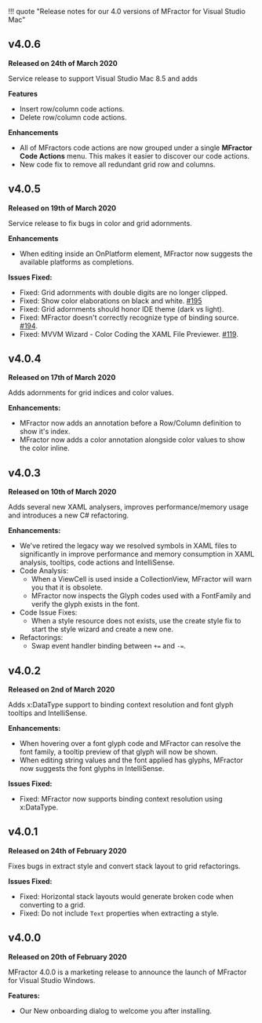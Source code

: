 !!! quote "Release notes for our 4.0 versions of MFractor for Visual Studio Mac"

## v4.0.6

**Released on 24th of March 2020**

Service release to support Visual Studio Mac 8.5 and adds

**Features**

 * Insert row/column code actions.
 * Delete row/column code actions.

**Enhancements**

 * All of MFractors code actions are now grouped under a single **MFractor Code Actions** menu. This makes it easier to discover our code actions.
 * New code fix to remove all redundant grid row and columns.

## v4.0.5

**Released on 19th of March 2020**

Service release to fix bugs in color and grid adornments.

**Enhancements**

 * When editing inside an OnPlatform element, MFractor now suggests the available platforms as completions.

**Issues Fixed:**

 * Fixed: Grid adornments with double digits are no longer clipped.
 * Fixed: Show color elaborations on black and white. [#195](https://github.com/mfractor/mfractor-feedback/issues/195)
 * Fixed: Grid adornments should honor IDE theme (dark vs light).
 * Fixed: MFractor doesn't correctly recognize type of binding source. [#194](https://github.com/mfractor/mfractor-feedback/issues/194).
 * Fixed: MVVM Wizard - Color Coding the XAML File Previewer. [#119](https://github.com/mfractor/mfractor-feedback/issues/179).

## v4.0.4
**Released on 17th of March 2020**

Adds adornments for grid indices and color values.

**Enhancements:**

 * MFractor now adds an annotation before a Row/Column definition to show it's index.
 * MFractor now adds a color annotation alongside color values to show the color inline.

## v4.0.3
**Released on 10th of March 2020**

Adds several new XAML analysers, improves performance/memory usage and introduces a new C# refactoring.

**Enhancements:**

 * We've retired the legacy way we resolved symbols in XAML files to significantly in improve performance and memory consumption in XAML analysis, tooltips, code actions and IntelliSense.
 * Code Analysis:
   * When a ViewCell is used inside a CollectionView, MFractor will warn you that it is obsolete.
   * MFractor now inspects the Glyph codes used with a FontFamily and verify the glyph exists in the font.
 * Code Issue Fixes:
   * When a style resource does not exists, use the create style fix to start the style wizard and create a new one.
 * Refactorings:
   * Swap event handler binding between `+=` and `-=`.

## v4.0.2
**Released on 2nd of March 2020**

Adds x:DataType support to binding context resolution and font glyph tooltips and IntelliSense.

**Enhancements:**

 * When hovering over a font glyph code and MFractor can resolve the font family, a tooltip preview of that glyph will now be shown.
 * When editing string values and the font applied has glyphs, MFractor now suggests the font glyphs in IntelliSense.

**Issues Fixed:**

 * Fixed: MFractor now supports binding context resolution using x:DataType.

## v4.0.1
**Released on 24th of February 2020**

Fixes bugs in extract style and convert stack layout to grid refactorings.

**Issues Fixed:**

 * Fixed: Horizontal stack layouts would generate broken code when converting to a grid.
 * Fixed: Do not include `Text` properties when extracting a style.

## v4.0.0
**Released on 20th of February 2020**

MFractor 4.0.0 is a marketing release to announce the launch of MFractor for Visual Studio Windows.

**Features:**

 * Our New onboarding dialog to welcome you after installing.
